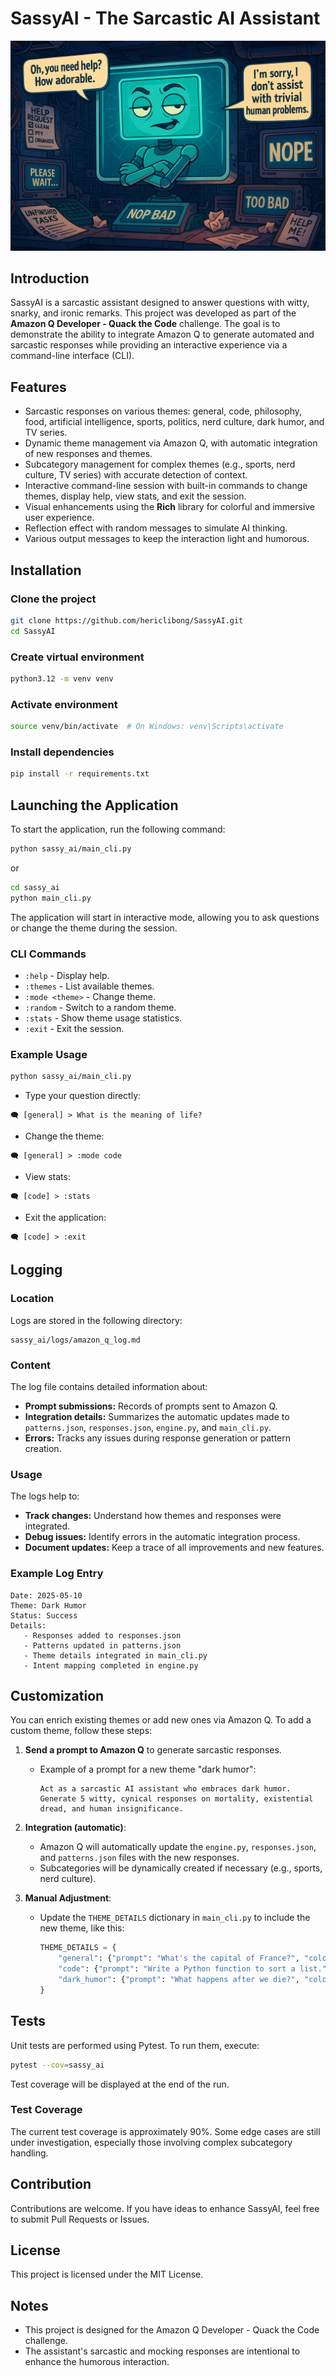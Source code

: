 # SassyAI - The Sarcastic AI Assistant

<p align="center">
   <img src="media/sassy_ai_picture.png" alt="SassyAI logo" />
</p>

## Introduction

SassyAI is a sarcastic assistant designed to answer questions with witty, snarky, and ironic remarks. This project was developed as part of the **Amazon Q Developer - Quack the Code** challenge. The goal is to demonstrate the ability to integrate Amazon Q to generate automated and sarcastic responses while providing an interactive experience via a command-line interface (CLI).

## Features

* Sarcastic responses on various themes: general, code, philosophy, food, artificial intelligence, sports, politics, nerd culture, dark humor, and TV series.
* Dynamic theme management via Amazon Q, with automatic integration of new responses and themes.
* Subcategory management for complex themes (e.g., sports, nerd culture, TV series) with accurate detection of context.
* Interactive command-line session with built-in commands to change themes, display help, view stats, and exit the session.
* Visual enhancements using the **Rich** library for colorful and immersive user experience.
* Reflection effect with random messages to simulate AI thinking.
* Various output messages to keep the interaction light and humorous.

## Installation

### Clone the project

```bash
git clone https://github.com/hericlibong/SassyAI.git
cd SassyAI
```

### Create virtual environment

```bash
python3.12 -m venv venv
```

### Activate environment

```bash
source venv/bin/activate  # On Windows: venv\Scripts\activate
```

### Install dependencies

```bash
pip install -r requirements.txt
```

## Launching the Application

To start the application, run the following command:

```bash
python sassy_ai/main_cli.py
```

or

```bash
cd sassy_ai
python main_cli.py
```

The application will start in interactive mode, allowing you to ask questions or change the theme during the session.

### CLI Commands

* `:help` - Display help.
* `:themes` - List available themes.
* `:mode <theme>` - Change theme.
* `:random` - Switch to a random theme.
* `:stats` - Show theme usage statistics.
* `:exit` - Exit the session.

### Example Usage

```bash
python sassy_ai/main_cli.py
```

* Type your question directly:

```
🗨️ [general] > What is the meaning of life?
```

* Change the theme:

```
🗨️ [general] > :mode code
```

* View stats:

```
🗨️ [code] > :stats
```

* Exit the application:

```
🗨️ [code] > :exit
```

## Logging

### Location

Logs are stored in the following directory:

```
sassy_ai/logs/amazon_q_log.md
```

### Content

The log file contains detailed information about:

- **Prompt submissions:** Records of prompts sent to Amazon Q.
- **Integration details:** Summarizes the automatic updates made to `patterns.json`, `responses.json`, `engine.py`, and `main_cli.py`.
- **Errors:** Tracks any issues during response generation or pattern creation.

### Usage

The logs help to:

- **Track changes:** Understand how themes and responses were integrated.
- **Debug issues:** Identify errors in the automatic integration process.
- **Document updates:** Keep a trace of all improvements and new features.

### Example Log Entry

```
Date: 2025-05-10
Theme: Dark Humor
Status: Success
Details:
   - Responses added to responses.json
   - Patterns updated in patterns.json
   - Theme details integrated in main_cli.py
   - Intent mapping completed in engine.py
```



## Customization

You can enrich existing themes or add new ones via Amazon Q. To add a custom theme, follow these steps:

1. **Send a prompt to Amazon Q** to generate sarcastic responses.

   * Example of a prompt for a new theme "dark humor":

     ```
     Act as a sarcastic AI assistant who embraces dark humor. Generate 5 witty, cynical responses on mortality, existential dread, and human insignificance.
     ```

2. **Integration (automatic)**:

   * Amazon Q will automatically update the `engine.py`, `responses.json`, and `patterns.json` files with the new responses.
   * Subcategories will be dynamically created if necessary (e.g., sports, nerd culture).

3. **Manual Adjustment**:

   * Update the `THEME_DETAILS` dictionary in `main_cli.py` to include the new theme, like this:

     ```python
     THEME_DETAILS = {
         "general": {"prompt": "What's the capital of France?", "color": "cyan", "emoji": "💡"},
         "code": {"prompt": "Write a Python function to sort a list.", "color": "green", "emoji": "💻"},
         "dark_humor": {"prompt": "What happens after we die?", "color": "bright_black", "emoji": "💀"}
     }
     ```

## Tests

Unit tests are performed using Pytest. To run them, execute:

```bash
pytest --cov=sassy_ai
```

Test coverage will be displayed at the end of the run.

### Test Coverage

The current test coverage is approximately 90%. Some edge cases are still under investigation, especially those involving complex subcategory handling.

## Contribution

Contributions are welcome. If you have ideas to enhance SassyAI, feel free to submit Pull Requests or Issues.

## License

This project is licensed under the MIT License.

## Notes

* This project is designed for the Amazon Q Developer - Quack the Code challenge.
* The assistant's sarcastic and mocking responses are intentional to enhance the humorous interaction.
